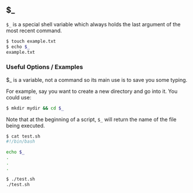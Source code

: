---
---

$\_
-----

`$_` is a special shell variable which always holds the last argument of the most recent command.

~~~ bash
$ touch example.txt
$ echo $_
example.txt
~~~

<!--more-->

### Useful Options / Examples

$\_ is a variable, not a command so its main use is to save you some typing.

For example, say you want to create a new directory and go into it. You could use:

~~~ bash
$ mkdir mydir && cd $_
~~~

Note that at the beginning of a script, `$_` will return the name of the file being executed.

~~~ bash
$ cat test.sh
#!/bin/bash

echo $_
.
.
.

$ ./test.sh
./test.sh
~~~

